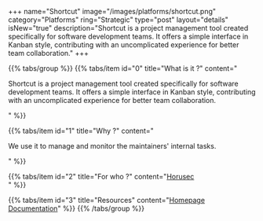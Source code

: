 +++
name="Shortcut"
image="/images/platforms/shortcut.png"
category="Platforms"
ring="Strategic"
type="post"
layout="details"
isNew="true"
description="Shortcut is a project management tool created specifically for software development teams. It offers a simple interface in Kanban style, contributing with an uncomplicated experience for better team collaboration."
+++

{{% tabs/group %}}
  {{% tabs/item id="0" title="What is it ?" content="<p>Shortcut is a project management tool created specifically for software development teams. It offers a simple interface in Kanban style, contributing with an uncomplicated experience for better team collaboration.</p>" %}}
  
  {{% tabs/item id="1" title="Why ?" content="<p>We use it to manage and monitor the maintainers' internal tasks.</p>" %}}
  
  {{% tabs/item id="2" title="For who ?" content="<a href='https://horusec.io/site/'>Horusec</a><br />" %}}

  {{% tabs/item id="3" title="Resources" content="<a href='https://shortcut.com/'>Homepage</a> <br /> <a href='https://shortcut.com/webinars'>Documentation</a>" %}}
{{% /tabs/group %}}